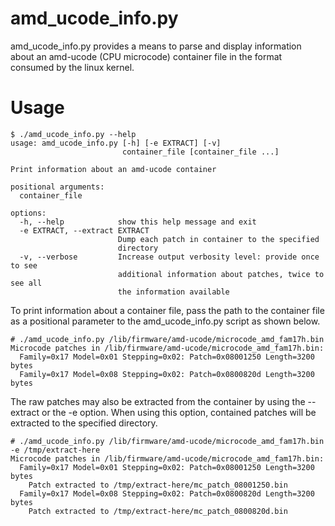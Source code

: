 amd\_ucode\_info.py
===================
amd\_ucode\_info.py provides a means to parse and display information about an
amd-ucode (CPU microcode) container file in the format consumed by the linux
kernel.

Usage
=====
```
$ ./amd_ucode_info.py --help
usage: amd_ucode_info.py [-h] [-e EXTRACT] [-v]
                         container_file [container_file ...]

Print information about an amd-ucode container

positional arguments:
  container_file

options:
  -h, --help            show this help message and exit
  -e EXTRACT, --extract EXTRACT
                        Dump each patch in container to the specified
                        directory
  -v, --verbose         Increase output verbosity level: provide once to see
                        additional information about patches, twice to see all
                        the information available
```

To print information about a container file, pass the path to the container
file as a positional parameter to the amd\_ucode\_info.py script as shown below.
```
# ./amd_ucode_info.py /lib/firmware/amd-ucode/microcode_amd_fam17h.bin
Microcode patches in /lib/firmware/amd-ucode/microcode_amd_fam17h.bin:
  Family=0x17 Model=0x01 Stepping=0x02: Patch=0x08001250 Length=3200 bytes
  Family=0x17 Model=0x08 Stepping=0x02: Patch=0x0800820d Length=3200 bytes
```

The raw patches may also be extracted from the container by using the --extract
or the -e option. When using this option, contained patches will be extracted to
the specified directory.
```
# ./amd_ucode_info.py /lib/firmware/amd-ucode/microcode_amd_fam17h.bin -e /tmp/extract-here
Microcode patches in /lib/firmware/amd-ucode/microcode_amd_fam17h.bin:
  Family=0x17 Model=0x01 Stepping=0x02: Patch=0x08001250 Length=3200 bytes
    Patch extracted to /tmp/extract-here/mc_patch_08001250.bin
  Family=0x17 Model=0x08 Stepping=0x02: Patch=0x0800820d Length=3200 bytes
    Patch extracted to /tmp/extract-here/mc_patch_0800820d.bin
```

